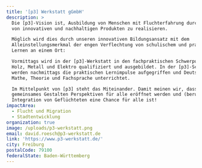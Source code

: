 ```yaml
---
title: '[p3] Werkstatt gGmbH'
description: >
  Die [p3]-Vision ist, Ausbildung von Menschen mit Fluchterfahrung durch den Bau
  von innovativen und nachhaltigen Produkten zu realisieren. 

  Möglich wird dies durch unseren innovativen Bildungsansatz mit dem
  Alleinstellungsmerkmal der engen Verflechtung von schulischem und praktischem
  Lernen an einem Ort:

  Vormittags wird in der [p3]-Werkstatt in den fachpraktischen Schwerpunkten
  Holz, Metall und Elektro qualifiziert und ausgebildet. In der [p3]-Schule
  werden nachmittags die praktischen Lernimpulse aufgegriffen und Deutsch,
  Mathe, Theorie und Fachsprache unterrichtet.

  Im Mittelpunkt von [p3] steht das Miteinander. Damit meinen wir, dass durch
  gemeinsames Gestalten Perspektiven für alle eröffnet werden und (berufliche)
  Integration von Geflüchteten eine Chance für alle ist!
impactArea:
  - Flucht und Migration
  - Stadtentwicklung
organization: true
image: /uploads/p3-werkstatt.png
email: david.roesch@p3-werkstatt.de
link: 'https://www.p3-werkstatt.de/'
city: Freiburg
postalCode: 79100
federalState: Baden-Württemberg
---
```

